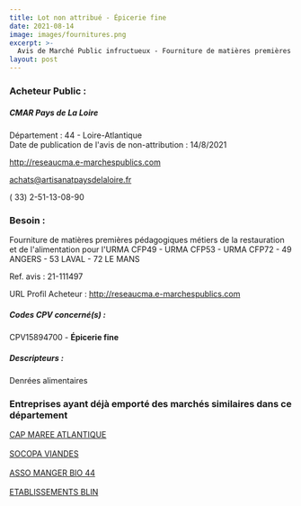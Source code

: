 ```yaml
---
title: Lot non attribué - Épicerie fine
date: 2021-08-14
image: images/fournitures.png
excerpt: >-
  Avis de Marché Public infructueux - Fourniture de matières premières pédagogiques métiers de la restauration et de l'alimentation pour l'URMA CFP49 - URMA CFP53 - URMA CFP72 - 49 ANGERS - 53 LAVAL - 72 LE MANS
layout: post
---
```


### Acheteur Public :
##### CMAR Pays de La Loire
Département : 44 - Loire-Atlantique<br/>
Date de publication de l'avis de non-attribution : 14/8/2021


http://reseaucma.e-marchespublics.com

achats@artisanatpaysdelaloire.fr

( 33) 2-51-13-08-90
### Besoin :

Fourniture de matières premières pédagogiques métiers de la restauration et de l'alimentation pour l'URMA CFP49 - URMA CFP53 - URMA CFP72 - 49 ANGERS - 53 LAVAL - 72 LE MANS

Ref. avis : 21-111497

URL Profil Acheteur : http://reseaucma.e-marchespublics.com

##### Codes CPV concerné(s) :
CPV15894700 - **Épicerie fine** <br/>

##### Descripteurs :
Denrées alimentaires <br/>

### Entreprises ayant déjà emporté des marchés similaires dans ce département
<a href="/entreprise-551/siren-353686934">CAP MAREE ATLANTIQUE</a><br/><br/>
<a href="/entreprise-568/siren-508513785">SOCOPA VIANDES</a><br/><br/>
<a href="/entreprise-569/siren-511717324">ASSO MANGER BIO 44</a><br/><br/>
<a href="/entreprise-574/siren-739201556">ETABLISSEMENTS BLIN</a><br/><br/>
